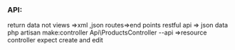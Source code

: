 ### API:
return data not views =>xml ,json
routes=>end points
restful api => json data 
php artisan make:controller Api\ProductsController --api =>resource controller expect create and edit

